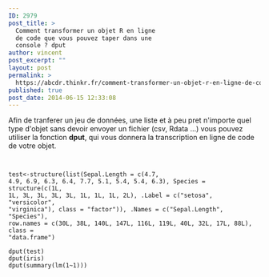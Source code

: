 ```yaml
---
ID: 2979
post_title: >
  Comment transformer un objet R en ligne
  de code que vous pouvez taper dans une
  console ? dput
author: vincent
post_excerpt: ""
layout: post
permalink: >
  https://abcdr.thinkr.fr/comment-transformer-un-objet-r-en-ligne-de-code-que-vous-pouvez-taper-dans-une-console-dput/
published: true
post_date: 2014-06-15 12:33:08
---
```

Afin de tranferer un jeu de données, une liste et à peu pret n'importe quel type d'objet sans devoir envoyer un fichier (csv, Rdata ...) vous pouvez utiliser la fonction <strong>dput</strong>, qui vous donnera la transcription en ligne de code de votre objet. <pre><code><br /><br />test&lt;-structure(list(Sepal.Length = c(4.7, 4.9, 6.9, 6.3, 6.4, 7.7, 5.1, 5.4, 5.4, 6.3), Species = structure(c(1L, 1L, 3L, 3L, 3L, 3L, 1L, 1L, 1L, 2L), .Label = c("setosa", "versicolor", "virginica"), class = "factor")), .Names = c("Sepal.Length", "Species"), row.names = c(30L, 38L, 140L, 147L, 116L, 119L, 40L, 32L, 17L, 88L), class = "data.frame")<br /><br />dput(test)<br />dput(iris)<br />dput(summary(lm(1~1)))<br /><br /></pre>